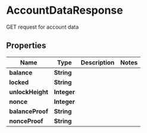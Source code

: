 

# AccountDataResponse

GET request for account data

## Properties

Name | Type | Description | Notes
------------ | ------------- | ------------- | -------------
**balance** | **String** |  | 
**locked** | **String** |  | 
**unlockHeight** | **Integer** |  | 
**nonce** | **Integer** |  | 
**balanceProof** | **String** |  | 
**nonceProof** | **String** |  | 



